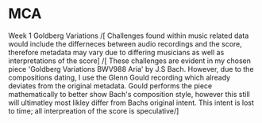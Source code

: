 # MCA
  Week 1 Goldberg Variations
/[ Challenges found within music related data would include the differneces between audio recordings and the score, therefore metadata may vary due to differing musicians as well as interpretations of the score\] 
/[ These challenges are evident in my chosen piece 'Goldberg Variations BWV988 Aria' by J.S Bach. However, due to the compositions dating, I use the Glenn Gould recording which already deviates from the original metadata. Gould performs the piece mathematically to better show Bach's composition style, however this still will ultimatley most likley differ from Bachs original intent. This intent is lost to time; all interpreation of the score is speculative/]
